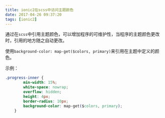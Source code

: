 ```yaml
---
title: ionic2在scss中访问主题颜色
date: 2017-04-26 09:37:20
tags: [ionic2]
---
```


通过在`scss`中引用主题颜色，可以增加程序的可维护性，当程序的主题颜色更改时，引用的地方随之自动更改。

使用`background-color: map-get($colors, primary)`来引用在主题中定义的颜色。

示例：

```css
.progress-inner {
        min-width: 15%;
        white-space: nowrap;
        overflow: hidden;
        height: 4px;
        border-radius: 10px;
        background-color: map-get($colors, primary);
    }
```



